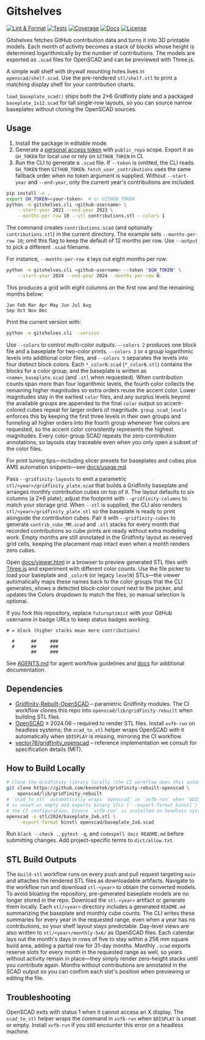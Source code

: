 # Gitshelves

[![Lint & Format](https://img.shields.io/github/actions/workflow/status/futuroptimist/gitshelves/.github/workflows/01-lint-format.yml?label=lint%20%26%20format)](https://github.com/futuroptimist/gitshelves/actions/workflows/01-lint-format.yml)
[![Tests](https://img.shields.io/github/actions/workflow/status/futuroptimist/gitshelves/.github/workflows/02-tests.yml?label=tests)](https://github.com/futuroptimist/gitshelves/actions/workflows/02-tests.yml)
[![Coverage](https://codecov.io/gh/futuroptimist/gitshelves/branch/main/graph/badge.svg)](https://codecov.io/gh/futuroptimist/gitshelves)
[![Docs](https://img.shields.io/github/actions/workflow/status/futuroptimist/gitshelves/.github/workflows/03-docs.yml?label=docs)](https://github.com/futuroptimist/gitshelves/actions/workflows/03-docs.yml)
[![License](https://img.shields.io/github/license/futuroptimist/gitshelves)](LICENSE)

Gitshelves fetches GitHub contribution data and turns it into 3D printable models. Each month of activity becomes a stack of blocks whose height is determined logarithmically by the number of contributions. The models are exported as `.scad` files for OpenSCAD and can be previewed with Three.js.

A simple wall shelf with drywall mounting holes lives in `openscad/shelf.scad`. Use the pre-rendered `stl/shelf.stl` to print a matching display shelf for your contribution charts.


`load_baseplate_scad()` ships both the 2×6 Gridfinity plate and a packaged `baseplate_1x12.scad` for tall single-row layouts, so
you can source narrow baseplates without cloning the OpenSCAD sources.

## Usage

1. Install the package in editable mode.
2. Generate a [personal access token][token-doc] with `public_repo` scope. Export
   it as `GH_TOKEN` for local use or rely on `GITHUB_TOKEN` in CI.
3. Run the CLI to generate a `.scad` file. If `--token` is omitted, the CLI reads
   `GH_TOKEN` then `GITHUB_TOKEN`. `fetch_user_contributions` uses the same
   fallback order when no token argument is supplied.
   Without `--start-year` and `--end-year`, only the current year's
   contributions are included.

[token-doc]: https://docs.github.com/en/authentication/keeping-your-account-and-data-secure/creating-a-personal-access-token

```bash
pip install -e .
export GH_TOKEN=<your-token>  # or GITHUB_TOKEN
python -m gitshelves.cli <github-username> \
    --start-year 2021 --end-year 2023 \
    --months-per-row 10 --stl contributions.stl --colors 1
```

The command creates `contributions.scad` (and optionally `contributions.stl`)
in the current directory. The example sets `--months-per-row 10`; omit this
flag to keep the default of 12 months per row. Use `--output` to pick a
different `.scad` filename.

For instance, `--months-per-row 8` lays out eight months per row:

```bash
python -m gitshelves.cli <github-username> --token "$GH_TOKEN" \
    --start-year 2024 --end-year 2024 --months-per-row 8
```

This produces a grid with eight columns on the first row and the remaining months below:

```
Jan Feb Mar Apr May Jun Jul Aug
Sep Oct Nov Dec
```

Print the current version with:

```bash
python -m gitshelves.cli --version
```

Use `--colors` to control multi-color outputs. `--colors 2` produces one block file and a baseplate for two-color prints. `--colors 3` or `4` group logarithmic levels into additional color files, and `--colors 5` separates the levels into four distinct block colors. Each `*_colorN.scad` (`*_colorN.stl`) contains the blocks for a color group, and the baseplate is written as `<name>_baseplate.scad` (and `.stl` when requested). When contribution counts span more than four logarithmic levels, the fourth color collects the remaining higher magnitudes so extra orders reuse the accent color.
Lower magnitudes stay in the earliest `color` files, and any surplus levels beyond the available
groups are appended to the final `color` output so accent-colored cubes repeat for larger orders of
magnitude. `group_scad_levels` enforces this by keeping the first three levels in their own groups and
funneling all higher orders into the fourth group whenever five colors are requested, so the accent
color consistently represents the highest magnitudes.
Every color-group SCAD repeats the zero-contribution annotations, so layouts stay traceable even when
you only open a subset of the color files.

For print tuning tips—including slicer presets for baseplates and cubes plus AMS
automation snippets—see [docs/usage.md](docs/usage.md).

Pass `--gridfinity-layouts` to emit a parametric `stl/<year>/gridfinity_plate.scad` that builds a
Gridfinity baseplate and arranges monthly contribution cubes on top of it. The layout defaults to six
columns (a 2×6 plate); adjust the footprint with `--gridfinity-columns` to match your storage grid.
When `--stl` is supplied, the CLI also renders `stl/<year>/gridfinity_plate.stl` so the baseplate is
ready to print alongside the contribution cubes. Pair it with `--gridfinity-cubes` to generate
`contrib_cube_MM.scad` and `.stl` stacks for every month that recorded contributions so cube prints are
ready without extra modeling work. Empty months are still annotated in the Gridfinity layout as reserved
grid cells, keeping the placement map intact even when a month renders zero cubes.

Open [docs/viewer.html](docs/viewer.html) in a browser to preview generated STL files with
[Three.js](https://threejs.org/) and experiment with different color counts.
Use the file picker to load your baseplate and `_colorN` (or legacy `levelN`)
STLs—the viewer automatically maps these names back to the color groups that the CLI
generates, shows a detected block-color count next to the picker, and updates the Colors
dropdown to match the files, so manual selection is optional.

If you fork this repository, replace `futuroptimist` with your GitHub username in badge URLs to keep status badges working.

```
# = block (higher stacks mean more contributions)

  #      ##     ###
  #      ##     ###
         ##     ###
```

See [AGENTS.md](AGENTS.md) for agent workflow guidelines and
[docs](docs/index.md) for additional documentation.

## Dependencies

- [Gridfinity-Rebuilt-OpenSCAD](https://github.com/kennetek/gridfinity-rebuilt-openscad) –
  parametric Gridfinity modules. The CI workflow clones this repo into
  `openscad/lib/gridfinity-rebuilt` when building STL files.
- [OpenSCAD](https://openscad.org/) ≥ 2024.06 – required to render STL files. Install
  `xvfb-run` on headless systems; the `scad_to_stl` helper wraps OpenSCAD with it
  automatically when `$DISPLAY` is missing, mirroring the CI workflow.
- [vector76/gridfinity_openscad](https://github.com/vector76/gridfinity_openscad) – reference
  implementation we consult for specification details (MIT).

## How to Build Locally

```bash
# Clone the Gridfinity library locally (the CI workflow does this automatically)
git clone https://github.com/kennetek/gridfinity-rebuilt-openscad \
    openscad/lib/gridfinity-rebuilt
# `scad_to_stl` automatically wraps `openscad` in `xvfb-run` when `$DISPLAY`
# is unset or empty and exports binary STLs (`--export-format binstl`) to match
# the CI configuration. Ensure `xvfb-run` is installed on headless systems.
openscad -o stl/2024/baseplate_2x6.stl \
    --export-format binstl openscad/baseplate_2x6.scad
```

Run `black --check .`, `pytest -q`, and `codespell docs README.md` before submitting
changes. Add project-specific terms to `dict/allow.txt`.

## STL Build Outputs

The `build-stl` workflow runs on every push and pull request targeting `main`
and attaches the rendered STL files as downloadable artifacts. Navigate to the
workflow run and download `stl-<year>` to obtain the converted models.
To avoid bloating the repository, pre-generated baseplate models are no longer stored in the repo. Download the `stl-<year>` artifact or generate them locally.
Each `stl/<year>` directory includes a generated `README.md` summarizing the baseplate and monthly
cube counts. The CLI writes these summaries for every year in the requested range, even when a year
has no contributions, so your shelf layout stays predictable.
Day-level views are also written to `stl/<year>/monthly-5x6/` as OpenSCAD files. Each calendar lays
out the month's days in rows of five to stay within a 256 mm square build area, adding a partial row
for 31-day months.
Monthly `.scad` exports reserve slots for every month in the requested range as well, so years without
activity remain in place—they simply render zero-height stacks until you contribute again.
Months without contributions are annotated in the SCAD output so you can confirm each slot's
position when previewing or editing the file.
## Troubleshooting

OpenSCAD exits with status 1 when it cannot access an X display. The
`scad_to_stl` helper wraps the command in `xvfb-run` when `$DISPLAY` is
unset or empty. Install `xvfb-run` if you still encounter this error on a headless
machine.
